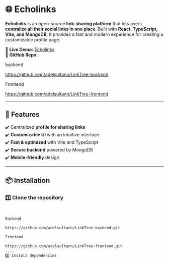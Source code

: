 # 🌐 Echolinks  

**Echolinks** is an open-source **link-sharing platform** that lets users **centralize all their social links in one place**. Built with **React, TypeScript, Vite, and MongoDB**, it provides a fast and modern experience for creating a customizable profile page.  

🔗 **Live Demo:** [Echolinks](https://www.echolinks.live/)  
📂 **GitHub Repo:** 

backend 

https://github.com/adelsultann/LinkTree-backend

Frontend

https://github.com/adelsultann/LinkTree-frontend

---

## 🚀 Features  
✔️ Centralized **profile for sharing links**  
✔️ **Customizable UI** with an intuitive interface  
✔️ **Fast & optimized** with Vite and TypeScript  
✔️ **Secure backend** powered by MongoDB  
✔️ **Mobile-friendly** design  

---

## 📦 Installation  

### **1️⃣ Clone the repository**  
```bash


Backend

https://github.com/adelsultann/LinkTree-backend.git

Frontend

https://github.com/adelsultann/LinkTree-frontend.git
....
2️⃣ Install dependencies




